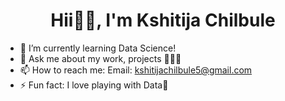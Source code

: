 <h1><div align='center'>Hii👋🏻, I'm Kshitija Chilbule</div></h1>  

- 🌱 I’m currently learning Data Science!
- 💬 Ask me about my work, projects 🤷🏻‍♀️
- 📫 How to reach me: Email: kshitijachilbule5@gmail.com 
- ⚡ Fun fact: I love playing with Data🫠
